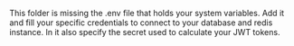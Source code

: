 This folder is missing the .env file that holds your system variables. Add it and fill your specific credentials to connect to your database and redis instance.
In it also specify the secret used to calculate your JWT tokens.
